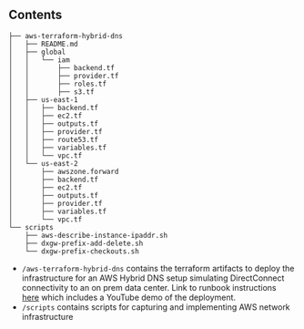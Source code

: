 ## Contents

```
├── aws-terraform-hybrid-dns
│   ├── README.md
│   ├── global
│   │   └── iam
│   │       ├── backend.tf
│   │       ├── provider.tf
│   │       ├── roles.tf
│   │       ├── s3.tf
│   ├── us-east-1
│   │   ├── backend.tf
│   │   ├── ec2.tf
│   │   ├── outputs.tf
│   │   ├── provider.tf
│   │   ├── route53.tf
│   │   ├── variables.tf
│   │   └── vpc.tf
│   └── us-east-2
│       ├── awszone.forward
│       ├── backend.tf
│       ├── ec2.tf
│       ├── outputs.tf
│       ├── provider.tf
│       ├── variables.tf
│       └── vpc.tf
└── scripts
    ├── aws-describe-instance-ipaddr.sh
    ├── dxgw-prefix-add-delete.sh
    └── dxgw-prefix-checkouts.sh
```

- `/aws-terraform-hybrid-dns` contains the terraform artifacts to deploy the infrastructure for an AWS Hybrid DNS setup simulating DirectConnect connectivity to an on prem data center. Link to runbook instructions [here](https://jksprattler.github.io/jennas-runbooks/AWS/aws-tf-hybrid-dns.html) which includes a YouTube demo of the deployment.
- `/scripts` contains scripts for capturing and implementing AWS network infrastructure
